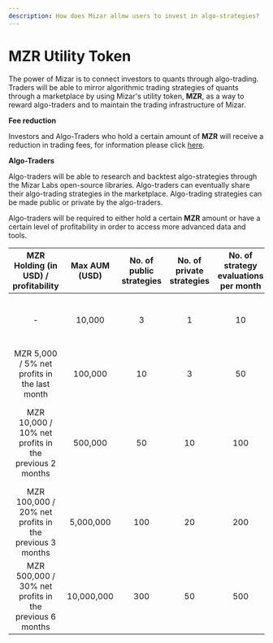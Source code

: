 ```yaml
---
description: How does Mizar allow users to invest in algo-strategies?
---
```


# MZR Utility Token

The power of Mizar is to connect investors to quants through algo-trading. Traders will be able to mirror algorithmic trading strategies of quants through a marketplace by using Mizar's utility token, **MZR**, as a way to reward algo-traders and to maintain the trading infrastructure of Mizar. 

**Fee reduction**

Investors and Algo-Traders who hold a certain amount of **MZR** will receive a reduction in trading fees, for information please click [here]().

**Algo-Traders**

Algo-traders will be able to research and backtest algo-strategies through the Mizar Labs open-source libraries. Algo-traders can eventually share their algo-trading strategies in the marketplace. Algo-trading strategies can be made public or private by the algo-traders.

Algo-traders will be required to either hold a certain **MZR** amount or have a certain level of profitability in order to access more advanced data and tools.

| **MZR** Holding \(in USD\) / profitability | Max AUM \(USD\) | No. of public strategies | No. of private strategies | No. of strategy evaluations per month | MB per month | Type of data available |
| :---: | :---: | :---: | :---: | :---: | :---: | :--- |
| - | 10,000 | 3 | 1 | 10 | 50 MB | time candles with frequency &gt;=4hr |
| MZR 5,000 / 5% net profits in the last month | 100,000 | 10 | 3 | 50 | 200 MB | time candles with frequency &gt;=1hr |
| MZR 10,000 / 10% net profits in the previous 2 months | 500,000 | 50 | 10 | 100 | 1 GB  | time candles with frequency &gt;=30min, tick, dollar, volume  |
| MZR 100,000 / 20% net profits in the previous 3 months | 5,000,000 | 100 | 20 | 200 | 10 GB | time, tick, dollar, volume |
| MZR 500,000 / 30% net profits in the previous 6 months | 10,000,000 | 300 | 50 | 500 | 100 GB | time, tick, dollar, volume, on-chain |




